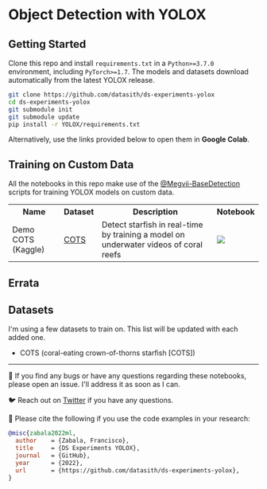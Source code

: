 # Object Detection with YOLOX

## Getting Started

Clone this repo and install `requirements.txt` in a `Python>=3.7.0` environment, 
including `PyTorch>=1.7`. The models and datasets download automatically from the
latest YOLOX release.

```bash
git clone https://github.com/datasith/ds-experiments-yolox
cd ds-experiments-yolox
git submodule init
git submodule update
pip install -r YOLOX/requirements.txt
```

Alternatively, use the links provided below to open them in **Google Colab**.

## Training on Custom Data

All the notebooks in this repo make use of the <a href="https://github.com/Megvii-BaseDetection">@Megvii-BaseDetection</a> scripts for training 
YOLOX models on custom data.

<table class="tg">
  <tr>
    <th class="tg-yw4l"><b>Name</b></th>
    <th class="tg-yw4l"><b>Dataset</b></th>
    <th class="tg-yw4l"><b>Description</b></th>    
    <th class="tg-yw4l"><b>Notebook</b></th>
  </tr>
  
  <tr>
    <td class="tg-yw4l">Demo COTS (Kaggle)</td>
    <td class="tg-yw4l"><a href="https://www.kaggle.com/competitions/tensorflow-great-barrier-reef/data">COTS</a></td>    
    <td class="tg-yw4l">Detect starfish in real-time by training a model on underwater videos of coral reefs</td>
    <td class="tg-yw4l"><a href="https://colab.research.google.com/github/datasith/ds-experiments-yolox/blob/main/demo_kaggle_cots.ipynb">
      <img src="https://colab.research.google.com/assets/colab-badge.svg" width="" >
    </a></td>
  </tr>
  
</table>

## Errata

## Datasets

I'm using a few datasets to train on. This list will be updated with each added one.

- COTS (coral-eating crown-of-thorns starfish [COTS])

---

🐞 If you find any bugs or have any questions regarding these notebooks, please open an issue. I'll address it as soon as I can. 

🐦 Reach out on [Twitter](https://twitter.com/datasith) if you have any questions. 

🔗 Please cite the following if you use the code examples in your research:
```bibtex
@misc{zabala2022ml,
  author    = {Zabala, Francisco},
  title     = {DS Experiments YOLOX},
  journal   = {GitHub},
  year      = {2022},
  url       = {https://github.com/datasith/ds-experiments-yolox},
}
```
